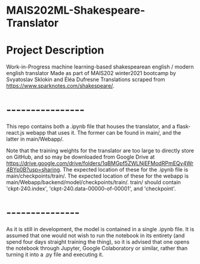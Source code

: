 # MAIS202ML-Shakespeare-Translator
# Project Description
Work-in-Progress machine learning-based shakespearean english / modern english translator
Made as part of MAIS202 winter2021 bootcamp by Svyatoslav Sklokin and Éléa Dufresne
Translations scraped from https://www.sparknotes.com/shakespeare/.

# ----------------
This repo contains both a .ipynb file that houses the translator, and a flask-react.js webapp that uses it.
The former can be found in main/, and the latter in main/Webapp/.

Note that the training weights for the translator are too large to directly store on GitHub, and so may be
downloaded from Google Drive at https://drive.google.com/drive/folders/1qBMGpf5ZWLNjEFModRPmEQy4Wr4BYp0B?usp=sharing.
The expected location of these for the .ipynb file is main/checkpoints/train/.
The expected location of these for the webapp is main/Webapp/backend/model/checkpoints/train/.
train/ should contain 'ckpt-240.index', 'ckpt-240.data-00000-of-00001', and 'checkpoint'.

# ---------------
As it is still in development, the model is contained in a single .ipynb file. It is assumed that one
would not wish to run the notebook in its entirety (and spend four days straight training the thing), so it
is advised that one opens the notebook through Jupyter, Google Colaboratory or similar, rather than turning
it into a .py file and executing it.
